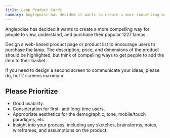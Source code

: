 ```yaml
---
title: Lamp Product Cards
summary: Anglepoise has decided it wants to create a more compelling way for people to view, understand, and purchase their popular 1227 lamps.
---
```


Anglepoise has decided it wants to create a more compelling way for people to view, understand, and purchase their popular 1227 lamps.

Design a web-based product page or product list to encourage users to purchase the lamp. The description, price, and dimensions of the product should be highlighted, but think of compelling ways to get people to add the item to their basket.

If you need to design a second screen to communicate your ideas, please do, but 2 screens maximum.

## Please Prioritize

* Good usability.
* Consideration for first- and long-time users.
* Appropriate aesthetics for the demographic, tone, mobile/touch paradigms, etc.
* Insight into your process, including any sketches, brainstorms, notes, wireframes, and assumptions on the product.
